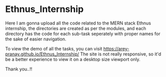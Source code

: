 # Ethnus_Internship

Here I am gonna upload all the code related to the MERN stack Ethnus internship, the directories are created as per the modules, and each directory has the code for each sub-task seperately with proper names for the sake of easier navigation.

To view the demo of all the tasks, you can visit https://arey-pranay.github.io/Ethnus_Internship/
The site is not really responsive, so it'd be a better experience to view it on a desktop size viewport only.

Thank you..!!
